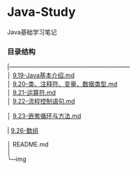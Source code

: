# Java-Study

Java基础学习笔记

### 目录结构

|————————————————————  
│  [9.19-Java基本介绍.md](docs/9.19-Java基本介绍.md)  
│  [9.20-类、注释符、变量、数据类型.md](docs/9.20-类、注释符、变量、数据类型.md)  
│  [9.21-运算符.md](docs/9.21-运算符.md)  
│  [9.22-流程控制语句.md ]( docs/9.22-流程控制语句.md)  <br>

│  [9.23-嵌套循环与方法.md](docs/9.23-嵌套循环与方法.md) <br>

|  [9.26-数组](docs/9.26-数组)     <br>

│  README.md  
│  
└─img



